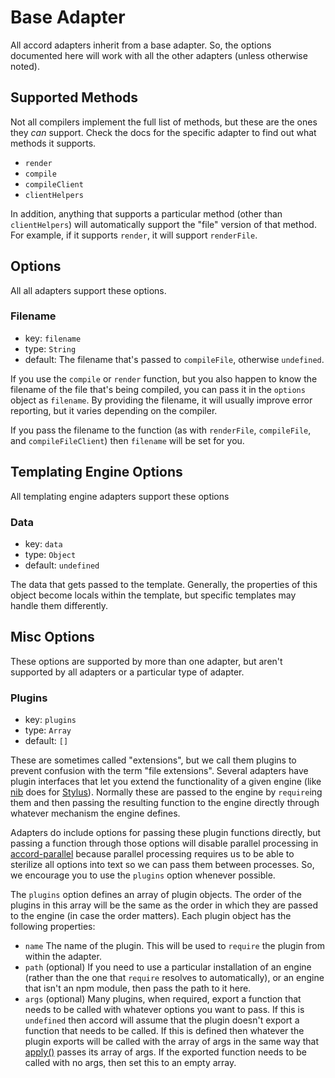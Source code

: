 # Base Adapter
All accord adapters inherit from a base adapter. So, the options documented here will work with all the other adapters (unless otherwise noted).

## Supported Methods
Not all compilers implement the full list of methods, but these are the ones they _can_ support. Check the docs for the specific adapter to find out what methods it supports.
 - `render`
 - `compile`
 - `compileClient`
 - `clientHelpers`

In addition, anything that supports a particular method (other than `clientHelpers`) will automatically support the "file" version of that method. For example, if it supports `render`, it will support `renderFile`.

## Options
All all adapters support these options.

### Filename
 - key: `filename`
 - type: `String`
 - default: The filename that's passed to `compileFile`, otherwise `undefined`.

If you use the `compile` or `render` function, but you also happen to know the filename of the file that's being compiled, you can pass it in the `options` object as `filename`. By providing the filename, it will usually improve error reporting, but it varies depending on the compiler.

If you pass the filename to the function (as with `renderFile`, `compileFile`, and `compileFileClient`) then `filename` will be set for you.

## Templating Engine Options
All templating engine adapters support these options

### Data
 - key: `data`
 - type: `Object`
 - default: `undefined`

The data that gets passed to the template. Generally, the properties of this object become locals within the template, but specific templates may handle them differently.

## Misc Options
These options are supported by more than one adapter, but aren't supported by all adapters or a particular type of adapter.

### Plugins
- key: `plugins`
- type: `Array`
- default: `[]`

These are sometimes called "extensions", but we call them plugins to prevent confusion with the term "file extensions". Several adapters have plugin interfaces that let you extend the functionality of a given engine (like [nib](https://github.com/visionmedia/nib) does for [Stylus](https://github.com/LearnBoost/stylus)). Normally these are passed to the engine by `require`ing them and then passing the resulting function to the engine directly through whatever mechanism the engine defines.

Adapters do include options for passing these plugin functions directly, but passing a function through those options will disable parallel processing in [accord-parallel](https://github.com/slang800/accord-parallel) because parallel processing requires us to be able to sterilize all options into text so we can pass them between processes. So, we encourage you to use the `plugins` option whenever possible.

The `plugins` option defines an array of plugin objects. The order of the plugins in this array will be the same as the order in which they are passed to the engine (in case the order matters). Each plugin object has the following properties:
- `name`
  The name of the plugin. This will be used to `require` the plugin from within the adapter.
- `path` (optional)
  If you need to use a particular installation of an engine (rather than the one that `require` resolves to automatically), or an engine that isn't an npm module, then pass the path to it here.
- `args` (optional)
  Many plugins, when required, export a function that needs to be called with whatever options you want to pass. If this is `undefined` then accord will assume that the plugin doesn't export a function that needs to be called. If this is defined then whatever the plugin exports will be called with the array of args in the same way that [apply()](https://developer.mozilla.org/en-US/docs/Web/JavaScript/Reference/Global_Objects/Function/apply) passes its array of args. If the exported function needs to be called with no args, then set this to an empty array.
